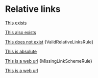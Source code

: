 # Relative links

[This exists](relative-links.md)

[This also exists](./relative-links.md)

[This does not exist](./nothing-to-see-here.md) {ValidRelativeLinksRule}

[This is absolute](/so-should-not-trigger.md)

[This is a web url](www.example.com) {MissingLinkSchemeRule}

[This is a web url](https://www.example.com)
